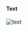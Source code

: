 #### Text
![text](https://user-images.githubusercontent.com/69578414/132101406-bf324175-c38b-4f54-a689-613a3161a7a6.PNG)
